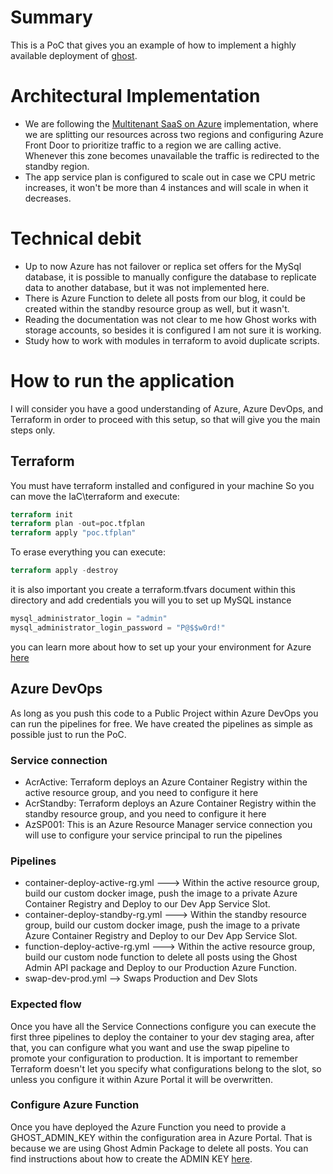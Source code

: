 # Summary
This is a PoC that gives you an example of how to implement a highly available deployment of [ghost](https://ghost.org/docs/).

# Architectural Implementation
- We are following the [Multitenant SaaS on Azure](https://docs.microsoft.com/en-us/azure/architecture/example-scenario/multi-saas/multitenant-saas) implementation, where we are splitting our resources across two regions and configuring Azure Front Door to prioritize traffic to a region we are calling active. Whenever this zone becomes unavailable the traffic is redirected to the standby region.
- The app service plan is configured to scale out in case we CPU metric increases, it won't be more than 4 instances and will scale in when it decreases.

# Technical debit
- Up to now Azure has not failover or replica set offers for the MySql database, it is possible to manually configure the database to replicate data to another database, but it was not implemented here.
- There is Azure Function to delete all posts from our blog, it could be created within the standby resource group as well, but it wasn't.
- Reading the documentation was not clear to me how Ghost works with storage accounts, so besides it is configured I am not sure it is working.
- Study how to work with modules in terraform to avoid duplicate scripts.

# How to run the application
I will consider you have a good understanding of Azure, Azure DevOps, and Terraform in order to proceed with this setup, so that will give you the main steps only.

## Terraform
You must have terraform installed and configured in your machine
So you can move the IaC\terraform and execute:

```terraform
terraform init
terraform plan -out=poc.tfplan
terraform apply "poc.tfplan"
```

To erase everything you can execute:
```terraform
terraform apply -destroy
```

it is also important you create a terraform.tfvars document within this directory and add credentials you will you to set up MySQL instance

```terraform
mysql_administrator_login = "admin"
mysql_administrator_login_password = "P@$$w0rd!"
```

you can learn more about how to set up your your environment for Azure [here](https://registry.terraform.io/providers/hashicorp/azurerm/latest/docs/guides/service_principal_client_certificate)

## Azure DevOps
As long as you push this code to a Public Project within Azure DevOps you can run the pipelines for free.
We have created the pipelines as simple as possible just to run the PoC.

### Service connection
- AcrActive: Terraform deploys an Azure Container Registry within the active resource group, and you need to configure it here
- AcrStandby: Terraform deploys an Azure Container Registry within the standby resource group, and you need to configure it here
- AzSP001: This is an Azure Resource Manager service connection you will use to configure your service principal to run the pipelines

### Pipelines
- container-deploy-active-rg.yml ---> Within the active resource group, build our custom docker image, push the image to a private Azure Container Registry and Deploy to our Dev App Service Slot.
- container-deploy-standby-rg.yml ---> Within the standby resource group, build our custom docker image, push the image to a private Azure Container Registry and Deploy to our Dev App Service Slot.
- function-deploy-active-rg.yml ---> Within the active resource group, build our custom node function to delete all posts using the Ghost Admin API package and Deploy to our Production Azure Function.
- swap-dev-prod.yml --> Swaps Production and Dev Slots

### Expected flow
Once you have all the Service Connections configure you can execute the first three pipelines to deploy the container to your dev staging area, after that, you can configure what you want and use the swap pipeline to promote your configuration to production. It is important to remember Terraform doesn't let you specify what configurations belong to the slot, so unless you configure it within Azure Portal it will be overwritten.

### Configure Azure Function
Once you have deployed the Azure Function you need to provide a GHOST_ADMIN_KEY within the configuration area in Azure Portal. That is because we are using Ghost Admin Package to delete all posts. You can find instructions about how to create the ADMIN KEY [here](https://ghost.org/docs/admin-api/#token-authentication).
